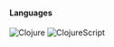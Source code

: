 
#### Languages

![Clojure](https://img.shields.io/badge/CLOJURE-5881D8.svg?style=for-the-badge&logo=Clojure&logoColor=white)
![ClojureScript](https://img.shields.io/badge/CLOJURE-5881D8.svg/ClojureScript?style=for-the-badge&logo=Clojure&logoColor=white)




<!--
**elton-peixoto-lu/elton-peixoto-lu** is a ✨ _special_ ✨ repository because its `README.md` (this file) appears on your GitHub profile.
- ### Hi there 👋

Here are some ideas to get you started:

- 🔭 I’m currently working on ...
- 🌱 I’m currently learning ...
- 👯 I’m looking to collaborate on ...
- 🤔 I’m looking for help with ...
- 💬 Ask me about ...
- 📫 How to reach me: ...
- 😄 Pronouns: ...
- ⚡ Fun fact: ...
-->
